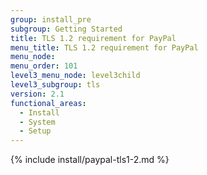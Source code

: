 ```yaml
---
group: install_pre
subgroup: Getting Started
title: TLS 1.2 requirement for PayPal
menu_title: TLS 1.2 requirement for PayPal
menu_node:
menu_order: 101
level3_menu_node: level3child
level3_subgroup: tls
version: 2.1
functional_areas:
  - Install
  - System
  - Setup
---
```


{% include install/paypal-tls1-2.md %}






